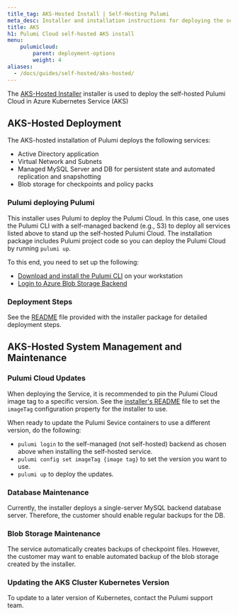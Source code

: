 ```yaml
---
title_tag: AKS-Hosted Install | Self-Hosting Pulumi
meta_desc: Installer and installation instructions for deploying the self-hosted Pulumi Cloud in AKS.
title: AKS
h1: Pulumi Cloud self-hosted AKS install
menu:
    pulumicloud:
        parent: deployment-options
        weight: 4
aliases:
  - /docs/guides/self-hosted/aks-hosted/
---
```


The [AKS-Hosted Installer](https://github.com/pulumi/pulumi-self-hosted-installers/tree/master/aks-hosted) installer is used to deploy the self-hosted Pulumi Cloud in Azure Kubernetes Service (AKS)

## AKS-Hosted Deployment

The AKS-hosted installation of Pulumi deploys the following services:

* Active Directory application
* Virtual Network and Subnets
* Managed MySQL Server and DB for persistent state and automated replication and snapshotting
* Blob storage for checkpoints and policy packs

### Pulumi deploying Pulumi

This installer uses Pulumi to deploy the Pulumi Cloud. In this case, one uses the Pulumi CLI with a self-managed backend (e.g., S3) to deploy all services listed above to stand up the self-hosted Pulumi Cloud. The installation package includes Pulumi project code so you can deploy the Pulumi Cloud by running `pulumi up`.

To this end, you need to set up the following:

* [Download and install the Pulumi CLI](/docs/install/) on your workstation
* [Login to Azure Blob Storage Backend](/docs/concepts/state#azure-blob-storage)

### Deployment Steps

See the [README](https://github.com/pulumi/pulumi-self-hosted-installers/tree/master/aks-hosted/README.md) file provided with the installer package for detailed deployment steps.

## AKS-Hosted System Management and Maintenance

### Pulumi Cloud Updates

When deploying the Service, it is recommended to pin the Pulumi Cloud image tag to a specific version. See the [installer's README](https://github.com/pulumi/pulumi-self-hosted-installers/tree/master/aks-hosted/README.md) file to set the `imageTag` configuration property for the installer to use.

When ready to update the Pulumi Sevice containers to use a different version, do the following:

* `pulumi login` to the self-managed (not self-hosted) backend as chosen above when installing the self-hosted service.
* `pulumi config set imageTag {image tag}` to set the version you want to use.
* `pulumi up` to deploy the updates.

### Database Maintenance

Currently, the installer deploys a single-server MySQL backend database server. Therefore, the customer should enable regular backups for the DB.

### Blob Storage Maintenance

The service automatically creates backups of checkpoint files. However, the customer may want to enable automated backup of the blob storage created by the installer.

### Updating the AKS Cluster Kubernetes Version

To update to a later version of Kubernetes, contact the Pulumi support team.
